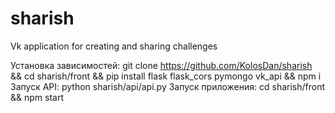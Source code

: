 # sharish
Vk application for creating and sharing challenges

Установка зависимостей: 
  git clone https://github.com/KolosDan/sharish && cd sharish/front && pip install flask flask_cors pymongo vk_api && npm i
Запуск API:
  python sharish/api/api.py 
Запуск приложения:
  cd sharish/front && npm start
